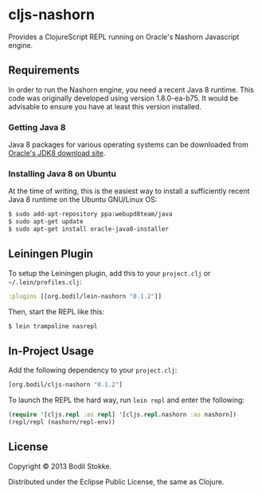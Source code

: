 # cljs-nashorn

Provides a ClojureScript REPL running on Oracle's Nashorn Javascript
engine.

## Requirements

In order to run the Nashorn engine, you need a recent Java 8 runtime.
This code was originally developed using version 1.8.0-ea-b75. It
would be advisable to ensure you have at least this version installed.

### Getting Java 8

Java 8 packages for various operating systems can be downloaded from
[Oracle's JDK8 download site](http://jdk8.java.net/download.html).

### Installing Java 8 on Ubuntu

At the time of writing, this is the easiest way to install a
sufficiently recent Java 8 runtime on the Ubuntu GNU/Linux OS:

```sh
$ sudo add-apt-repository ppa:webupd8team/java
$ sudo apt-get update
$ sudo apt-get install oracle-java8-installer
```

## Leiningen Plugin

To setup the Leiningen plugin, add this to your `project.clj` or `~/.lein/profiles.clj`:

```clojure
:plugins [[org.bodil/lein-nashorn "0.1.2"]]
```

Then, start the REPL like this:

```sh
$ lein trampoline nasrepl
```

## In-Project Usage

Add the following dependency to your `project.clj`:

```clojure
[org.bodil/cljs-nashorn "0.1.2"]
```

To launch the REPL the hard way, run `lein repl` and enter the following:

```clojure
(require '[cljs.repl :as repl] '[cljs.repl.nashorn :as nashorn])
(repl/repl (nashorn/repl-env))
```

## License

Copyright © 2013 Bodil Stokke.

Distributed under the Eclipse Public License, the same as Clojure.
